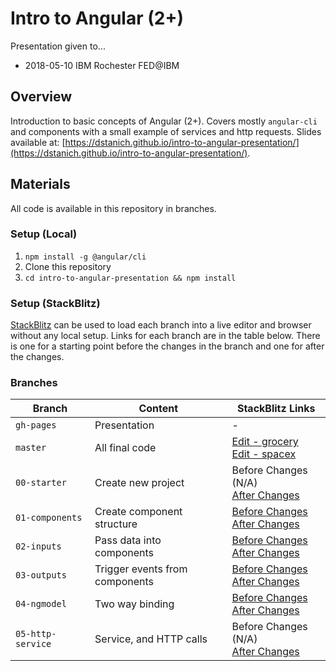 # Intro to Angular (2+)

Presentation given to...
* 2018-05-10 IBM Rochester FED@IBM

## Overview
Introduction to basic concepts of Angular (2+).  Covers mostly `angular-cli` and components with a small example of services and http requests.  Slides available at: [https://dstanich.github.io/intro-to-angular-presentation/](https://dstanich.github.io/intro-to-angular-presentation/).

## Materials
All code is available in this repository in branches.

### Setup (Local)
1.  `npm install -g @angular/cli`
2.  Clone this repository
3.  `cd intro-to-angular-presentation && npm install`

### Setup (StackBlitz)
[StackBlitz](https://stackblitz.com) can be used to load each branch into a live editor and browser without any local setup.  Links for each branch are in the table below.  There is one for a starting point before the changes in the branch and one for after the changes.

### Branches
| Branch | Content | StackBlitz Links |
|--------|---------|-----------------|
| `gh-pages` | Presentation | - |
| `master` | All final code | [Edit - grocery](https://stackblitz.com/github/dstanich/intro-to-angular-presentation/tree/master/examples) <br> [Edit - spacex](https://stackblitz.com/github/dstanich/intro-to-angular-presentation/tree/master/spacex) |
| `00-starter` | Create new project | Before Changes (N/A) <br> [After Changes](https://stackblitz.com/github/dstanich/intro-to-angular-presentation/tree/01-components/examples) |
| `01-components` | Create component structure | [Before Changes](https://stackblitz.com/github/dstanich/intro-to-angular-presentation/tree/01-components/examples) <br> [After Changes](https://stackblitz.com/github/dstanich/intro-to-angular-presentation/tree/02-inputs/examples) |
| `02-inputs` | Pass data into components | [Before Changes](https://stackblitz.com/github/dstanich/intro-to-angular-presentation/tree/02-inputs/examples) <br> [After Changes](https://stackblitz.com/github/dstanich/intro-to-angular-presentation/tree/03-outputs/examples) |
| `03-outputs` | Trigger events from components | [Before Changes](https://stackblitz.com/github/dstanich/intro-to-angular-presentation/tree/03-outputs/examples) <br> [After Changes](https://stackblitz.com/github/dstanich/intro-to-angular-presentation/tree/04-ngmodel/examples) |
| `04-ngmodel` | Two way binding | [Before Changes](https://stackblitz.com/github/dstanich/intro-to-angular-presentation/tree/04-ngmodel/examples) <br> [After Changes](https://stackblitz.com/github/dstanich/intro-to-angular-presentation/tree/05-http-service/spacex) |
| `05-http-service` | Service, and HTTP calls | Before Changes (N/A) <br> [After Changes](https://stackblitz.com/github/dstanich/intro-to-angular-presentation/tree/master/spacex)|
